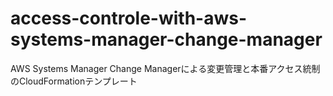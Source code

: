 # access-controle-with-aws-systems-manager-change-manager
AWS Systems Manager Change Managerによる変更管理と本番アクセス統制のCloudFormationテンプレート
